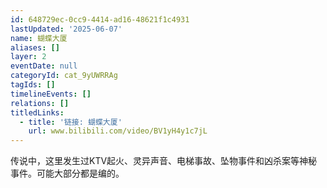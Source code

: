 ```yaml
---
id: 648729ec-0cc9-4414-ad16-48621f1c4931
lastUpdated: '2025-06-07'
name: 蝴蝶大厦
aliases: []
layer: 2
eventDate: null
categoryId: cat_9yUWRRAg
tagIds: []
timelineEvents: []
relations: []
titledLinks:
  - title: '链接: 蝴蝶大厦'
    url: www.bilibili.com/video/BV1yH4y1c7jL
---
```

传说中，这里发生过KTV起火、灵异声音、电梯事故、坠物事件和凶杀案等神秘事件。可能大部分都是编的。
